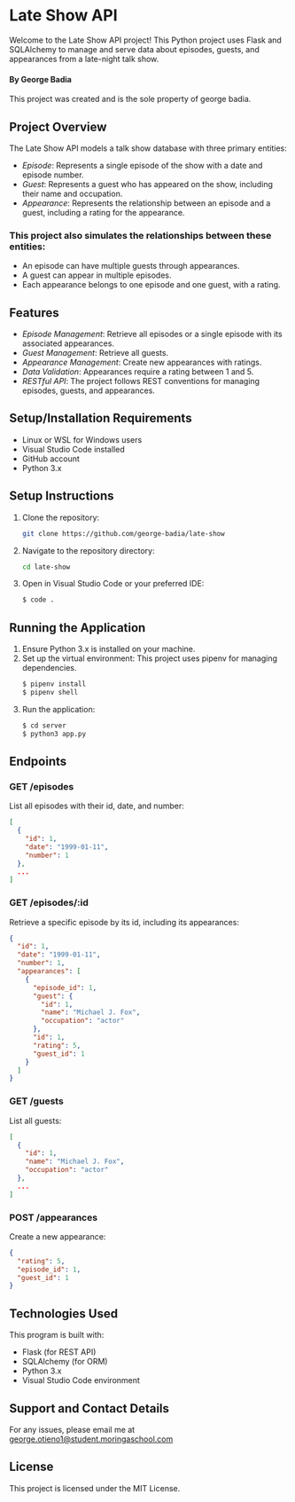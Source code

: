 # Late Show API

Welcome to the Late Show API project! This Python project uses Flask and SQLAlchemy to manage and serve data about episodes, guests, and appearances from a late-night talk show.

#### By **George Badia**

This project was created and is the sole property of george badia.

## Project Overview

The Late Show API models a talk show database with three primary entities:

- _Episode_: Represents a single episode of the show with a date and episode number.
- _Guest_: Represents a guest who has appeared on the show, including their name and occupation.
- _Appearance_: Represents the relationship between an episode and a guest, including a rating for the appearance.

### This project also simulates the relationships between these entities:

- An episode can have multiple guests through appearances.
- A guest can appear in multiple episodes.
- Each appearance belongs to one episode and one guest, with a rating.

## Features

- _Episode Management_: Retrieve all episodes or a single episode with its associated appearances.
- _Guest Management_: Retrieve all guests.
- _Appearance Management_: Create new appearances with ratings.
- _Data Validation_: Appearances require a rating between 1 and 5.
- _RESTful API_: The project follows REST conventions for managing episodes, guests, and appearances.

## Setup/Installation Requirements

- Linux or WSL for Windows users
- Visual Studio Code installed
- GitHub account
- Python 3.x

## Setup Instructions

1. Clone the repository:
   ```bash
   git clone https://github.com/george-badia/late-show
   ```
2. Navigate to the repository directory:
   ```bash
   cd late-show
   ```
3. Open in Visual Studio Code or your preferred IDE:
   ```bash
   $ code .
   ```

## Running the Application

1. Ensure Python 3.x is installed on your machine.
2. Set up the virtual environment: This project uses pipenv for managing dependencies.
   ```bash
   $ pipenv install
   $ pipenv shell
   ```
3. Run the application:
   ```bash
   $ cd server
   $ python3 app.py
   ```

## Endpoints

### GET /episodes

List all episodes with their id, date, and number:

```json
[
  {
    "id": 1,
    "date": "1999-01-11",
    "number": 1
  },
  ...
]
```

### GET /episodes/:id

Retrieve a specific episode by its id, including its appearances:

```json
{
  "id": 1,
  "date": "1999-01-11",
  "number": 1,
  "appearances": [
    {
      "episode_id": 1,
      "guest": {
        "id": 1,
        "name": "Michael J. Fox",
        "occupation": "actor"
      },
      "id": 1,
      "rating": 5,
      "guest_id": 1
    }
  ]
}
```

### GET /guests

List all guests:

```json
[
  {
    "id": 1,
    "name": "Michael J. Fox",
    "occupation": "actor"
  },
  ...
]
```

### POST /appearances

Create a new appearance:

```json
{
  "rating": 5,
  "episode_id": 1,
  "guest_id": 1
}
```

## Technologies Used

This program is built with:

- Flask (for REST API)
- SQLAlchemy (for ORM)
- Python 3.x
- Visual Studio Code environment

## Support and Contact Details

For any issues, please email me at george.otieno1@student.moringaschool.com

## License

This project is licensed under the MIT License.
